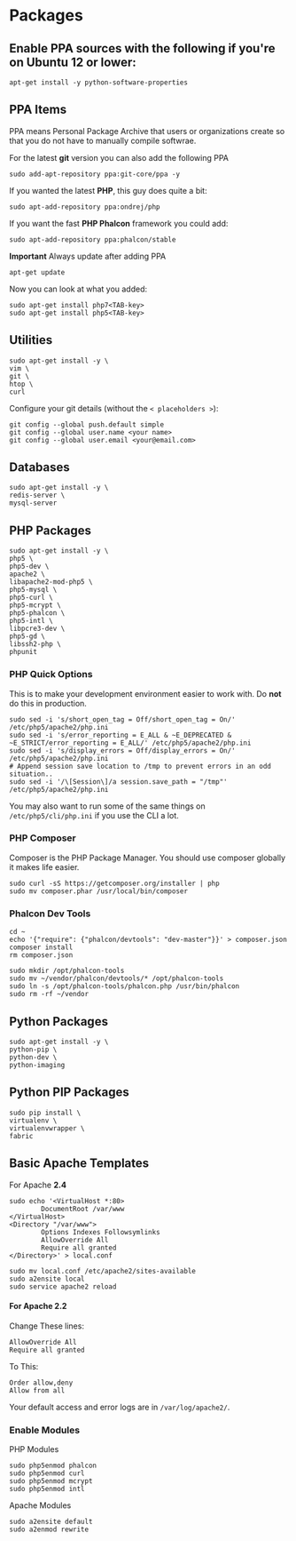 # Packages


## Enable PPA sources with the following if you're on Ubuntu 12 or lower:

    apt-get install -y python-software-properties

## PPA Items
PPA means Personal Package Archive that users or organizations create so that you do not have to manually compile softwrae.

For the latest **git** version you can also add the following PPA

    sudo add-apt-repository ppa:git-core/ppa -y

If you wanted the latest **PHP**, this guy does quite a bit:

    sudo apt-add-repository ppa:ondrej/php

If you want the fast **PHP Phalcon** framework you could add:

    sudo apt-add-repository ppa:phalcon/stable
    
**Important** Always update after adding PPA

    apt-get update

Now you can look at what you added:

    sudo apt-get install php7<TAB-key>
    sudo apt-get install php5<TAB-key>

## Utilities

    sudo apt-get install -y \
    vim \
    git \
    htop \
    curl 

Configure your git details (without the `< placeholders >`):

    git config --global push.default simple
    git config --global user.name <your name>
    git config --global user.email <your@email.com>


## Databases

    sudo apt-get install -y \
    redis-server \
    mysql-server

## PHP Packages
    
    sudo apt-get install -y \
    php5 \
    php5-dev \
    apache2 \
    libapache2-mod-php5 \
    php5-mysql \
    php5-curl \
    php5-mcrypt \
    php5-phalcon \
    php5-intl \
    libpcre3-dev \
    php5-gd \
    libssh2-php \
    phpunit
    
### PHP Quick Options
This is to make your development environment easier to work with. Do **not** do this in production.

    sudo sed -i 's/short_open_tag = Off/short_open_tag = On/' /etc/php5/apache2/php.ini
    sudo sed -i 's/error_reporting = E_ALL & ~E_DEPRECATED & ~E_STRICT/error_reporting = E_ALL/' /etc/php5/apache2/php.ini
    sudo sed -i 's/display_errors = Off/display_errors = On/' /etc/php5/apache2/php.ini 
    # Append session save location to /tmp to prevent errors in an odd situation..
    sudo sed -i '/\[Session\]/a session.save_path = "/tmp"' /etc/php5/apache2/php.ini

You may also want to run some of the same things on `/etc/php5/cli/php.ini` if you use the CLI a lot.
    
### PHP Composer
Composer is the PHP Package Manager. You should use composer globally it makes life easier.

    sudo curl -sS https://getcomposer.org/installer | php
    sudo mv composer.phar /usr/local/bin/composer
    
### Phalcon Dev Tools

    cd ~
    echo '{"require": {"phalcon/devtools": "dev-master"}}' > composer.json
    composer install
    rm composer.json
    
    sudo mkdir /opt/phalcon-tools
    sudo mv ~/vendor/phalcon/devtools/* /opt/phalcon-tools
    sudo ln -s /opt/phalcon-tools/phalcon.php /usr/bin/phalcon
    sudo rm -rf ~/vendor
    
## Python Packages

    sudo apt-get install -y \
    python-pip \
    python-dev \
    python-imaging
    
## Python PIP Packages

    sudo pip install \
    virtualenv \
    virtualenvwrapper \
    fabric

## Basic Apache Templates 
For Apache **2.4**

    sudo echo '<VirtualHost *:80>
            DocumentRoot /var/www
    </VirtualHost>
    <Directory "/var/www">
            Options Indexes Followsymlinks
            AllowOverride All
            Require all granted
    </Directory>' > local.conf
    
    sudo mv local.conf /etc/apache2/sites-available
    sudo a2ensite local
    sudo service apache2 reload
    
#### For Apache **2.2**

Change These lines:

    AllowOverride All
    Require all granted

To This:

    Order allow,deny
    Allow from all
    
Your default access and error logs are in `/var/log/apache2/`.
    
### Enable Modules

PHP Modules

    sudo php5enmod phalcon
    sudo php5enmod curl
    sudo php5enmod mcrypt
    sudo php5enmod intl

Apache Modules

    sudo a2ensite default
    sudo a2enmod rewrite
